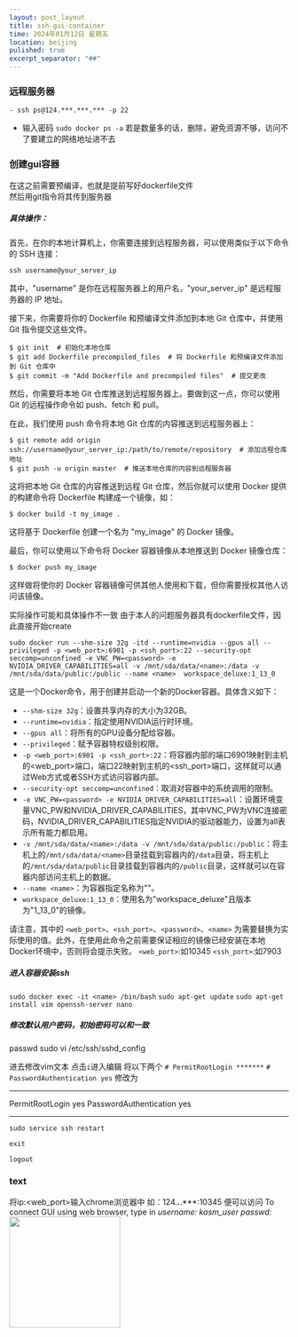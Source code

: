 ```yaml
---
layout: post_layout
title: ssh-gui-container
time: 2024年01月12日 星期五
location: beijing
pulished: true
excerpt_separator: "##"
--- 
```


### 远程服务器
  ```
- ssh ps@124.***.***.*** -p 22
  ```
- 输入密码
```sudo docker ps -a```
若是数量多的话，删除，避免资源不够，访问不了要建立的网络地址进不去
### 创建gui容器
在这之前需要预编译，也就是提前写好dockerfile文件<br/>
然后用git指令将其传到服务器
##### 具体操作：
首先，在你的本地计算机上，你需要连接到远程服务器，可以使用类似于以下命令的 SSH 连接：

```
ssh username@your_server_ip
```

其中，"username" 是你在远程服务器上的用户名，"your_server_ip" 是远程服务器的 IP 地址。

接下来，你需要将你的 Dockerfile 和预编译文件添加到本地 Git 仓库中，并使用 Git 指令提交这些文件。

```
$ git init  # 初始化本地仓库
$ git add Dockerfile precompiled_files  # 将 Dockerfile 和预编译文件添加到 Git 仓库中
$ git commit -m "Add Dockerfile and precompiled files"  # 提交更改
```

然后，你需要将本地 Git 仓库推送到远程服务器上。要做到这一点，你可以使用 Git 的远程操作命令如 push、fetch 和 pull。

在此，我们使用 push 命令将本地 Git 仓库的内容推送到远程服务器上：

```
$ git remote add origin ssh://username@your_server_ip:/path/to/remote/repository  # 添加远程仓库地址
$ git push -u origin master  # 推送本地仓库的内容到远程服务器
```

这将把本地 Git 仓库的内容推送到远程 Git 仓库，然后你就可以使用 Docker 提供的构建命令将 Dockerfile 构建成一个镜像，如：

```
$ docker build -t my_image .
```

这将基于 Dockerfile 创建一个名为 "my_image" 的 Docker 镜像。

最后，你可以使用以下命令将 Docker 容器镜像从本地推送到 Docker 镜像仓库：

```
$ docker push my_image
```

这样做将使你的 Docker 容器镜像可供其他人使用和下载，但你需要授权其他人访问该镜像。

实际操作可能和具体操作不一致
由于本人的问题服务器具有dockerfile文件，因此直接开始create

```sudo docker run --shm-size 32g -itd --runtime=nvidia --gpus all --privileged -p <web_port>:6901 -p <ssh_port>:22 --security-opt seccomp=unconfined -e VNC_PW=<password> -e NVIDIA_DRIVER_CAPABILITIES=all -v /mnt/sda/data/<name>:/data -v /mnt/sda/data/public:/public --name <name>  workspace_deluxe:1_13_0```

这是一个Docker命令，用于创建并启动一个新的Docker容器。具体含义如下：

- `--shm-size 32g`：设置共享内存的大小为32GB。
- `--runtime=nvidia`：指定使用NVIDIA运行时环境。
- `--gpus all`：将所有的GPU设备分配给容器。
- `--privileged`：赋予容器特权级别权限。
- `-p <web_port>:6901 -p <ssh_port>:22`：将容器内部的端口6901映射到主机的<web_port>端口，端口22映射到主机的<ssh_port>端口，这样就可以通过Web方式或者SSH方式访问容器内部。
- `--security-opt seccomp=unconfined`：取消对容器中的系统调用的限制。
- `-e VNC_PW=<password> -e NVIDIA_DRIVER_CAPABILITIES=all`：设置环境变量VNC_PW和NVIDIA_DRIVER_CAPABILITIES，其中VNC_PW为VNC连接密码，NVIDIA_DRIVER_CAPABILITIES指定NVIDIA的驱动器能力，设置为all表示所有能力都启用。
- `-v /mnt/sda/data/<name>:/data -v /mnt/sda/data/public:/public`：将主机上的`/mnt/sda/data/<name>`目录挂载到容器内的`/data`目录，将主机上的`/mnt/sda/data/public`目录挂载到容器内的`/public`目录，这样就可以在容器内部访问主机上的数据。
- `--name <name>`：为容器指定名称为"<name>"。
- `workspace_deluxe:1_13_0`：使用名为"workspace_deluxe"且版本为"1_13_0"的镜像。

请注意，其中的 `<web_port>`、`<ssh_port>`、`<password>`、`<name>` 为需要替换为实际使用的值。此外，在使用此命令之前需要保证相应的镜像已经安装在本地Docker环境中，否则将会提示失败。
`<web_port>`:如10345
`<ssh_port>`:如7903
##### 进入容器安装ssh
```sudo docker exec -it <name> /bin/bash```
```sudo apt-get update```
```sudo apt-get install vim openssh-server nano```
##### 修改默认用户密码，初始密码可以和<name>一致

passwd
sudo vi /etc/ssh/sshd_config

进去修改vim文本
点击`i`进入编辑
将以下两个
`# PermitRootLogin *******`
`# PasswordAuthentication yes`
修改为
***
PermitRootLogin yes
PasswordAuthentication yes
***

```sudo service ssh restart```

`exit`

`logout`
### text

将ip:<web_port>输入chrome浏览器中
如：124.***.***.***:10345
便可以访问
To connect GUI using web browser, type in
*username: kasm_user passwd: <password>*
<img src="/assets/img/ssh/ssh-GUI-1.png" width="200px">





